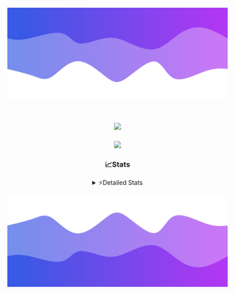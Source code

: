 ![Header](./header.png)
<div align="center">

<h1 align="center">
  <a href="https://git.io/typing-svg">
    <img src="https://readme-typing-svg.herokuapp.com/?lines=Hello,+There!+%F0%9F%91%8B;This+is+chicho.;Owner+on+Ocean;&center=true&size=25">
  </a>
</h1>
  
<p align="center">
  <img src="https://lanyard.cnrad.dev/api/852683595378196480" />
</p>

### 📈Stats
<details>
    <summary> ⚡Detailed Stats</summary>
    <br/>

<!--START_SECTION:waka-->
![Code Time](http://img.shields.io/badge/Code%20Time-558%20hrs%2035%20mins-blue)

![Profile Views](http://img.shields.io/badge/Profile%20Views-0-blue)

**🐱 My GitHub Data** 

> 📦 44.0 kB Used in GitHub's Storage 
 > 
> 🏆 52 Contributions in the Year 2023
 > 
> 🚫 Not Opted to Hire
 > 
> 📜 12 Public Repositories 
 > 
> 🔑 7 Private Repositories 
 > 
**I'm a Night 🦉** 

```text
🌞 Morning                17 commits          █░░░░░░░░░░░░░░░░░░░░░░░░   04.82 % 
🌆 Daytime                39 commits          ███░░░░░░░░░░░░░░░░░░░░░░   11.05 % 
🌃 Evening                154 commits         ███████████░░░░░░░░░░░░░░   43.63 % 
🌙 Night                  143 commits         ██████████░░░░░░░░░░░░░░░   40.51 % 
```
📅 **I'm Most Productive on Tuesday** 

```text
Monday                   19 commits          █░░░░░░░░░░░░░░░░░░░░░░░░   05.38 % 
Tuesday                  102 commits         ███████░░░░░░░░░░░░░░░░░░   28.90 % 
Wednesday                63 commits          ████░░░░░░░░░░░░░░░░░░░░░   17.85 % 
Thursday                 47 commits          ███░░░░░░░░░░░░░░░░░░░░░░   13.31 % 
Friday                   40 commits          ███░░░░░░░░░░░░░░░░░░░░░░   11.33 % 
Saturday                 31 commits          ██░░░░░░░░░░░░░░░░░░░░░░░   08.78 % 
Sunday                   51 commits          ████░░░░░░░░░░░░░░░░░░░░░   14.45 % 
```


📊 **This Week I Spent My Time On** 

```text
🕑︎ Time Zone: America/Argentina/Buenos_Aires

💬 Programming Languages: 
Python                   2 hrs 35 mins       ██████████████████░░░░░░░   73.80 % 
HTML                     45 mins             █████░░░░░░░░░░░░░░░░░░░░   21.55 % 
JavaScript               9 mins              █░░░░░░░░░░░░░░░░░░░░░░░░   04.61 % 
Bash                     0 secs              ░░░░░░░░░░░░░░░░░░░░░░░░░   00.04 % 

🔥 Editors: 
VS Code                  3 hrs 31 mins       █████████████████████████   100.00 % 

🐱‍💻 Projects: 
Unknown Project          2 hrs 43 mins       ███████████████████░░░░░░   77.39 % 
Coder                    47 mins             ██████░░░░░░░░░░░░░░░░░░░   22.61 % 

💻 Operating System: 
Windows                  3 hrs 31 mins       █████████████████████████   100.00 % 
```

**I Mostly Code in JavaScript** 

```text
JavaScript               9 repos             ████████░░░░░░░░░░░░░░░░░   32.14 % 
HTML                     4 repos             ████░░░░░░░░░░░░░░░░░░░░░   14.29 % 
CSS                      4 repos             ████░░░░░░░░░░░░░░░░░░░░░   14.29 % 
C#                       2 repos             ██░░░░░░░░░░░░░░░░░░░░░░░   07.14 % 
Batchfile                1 repo              █░░░░░░░░░░░░░░░░░░░░░░░░   03.57 % 
```




 Last Updated on 10/12/2023 17:10:42 UTC
<!--END_SECTION:waka-->
</details>

![Footer](./footer.png)
